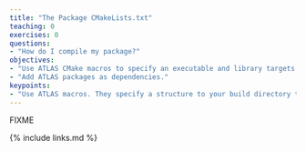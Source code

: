 ```yaml
---
title: "The Package CMakeLists.txt"
teaching: 0
exercises: 0
questions:
- "How do I compile my package?"
objectives:
- "Use ATLAS CMake macros to specify an executable and library targets."
- "Add ATLAS packages as dependencies."
keypoints:
- "Use ATLAS macros. They specify a structure to your build directory that makes your life easy!"
---
```

FIXME

{% include links.md %}


